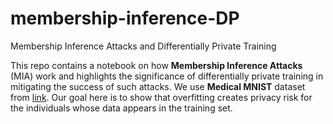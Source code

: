 # membership-inference-DP
Membership Inference Attacks and Differentially Private Training

This repo contains a notebook on how **Membership Inference Attacks** (MIA)  work and highlights the significance of differentially private training in mitigating the success of such attacks. We use **Medical MNIST** dataset from [link](https://medmnist.com/). Our goal here is to show that overfitting creates privacy risk for the individuals whose data appears in the training set.

